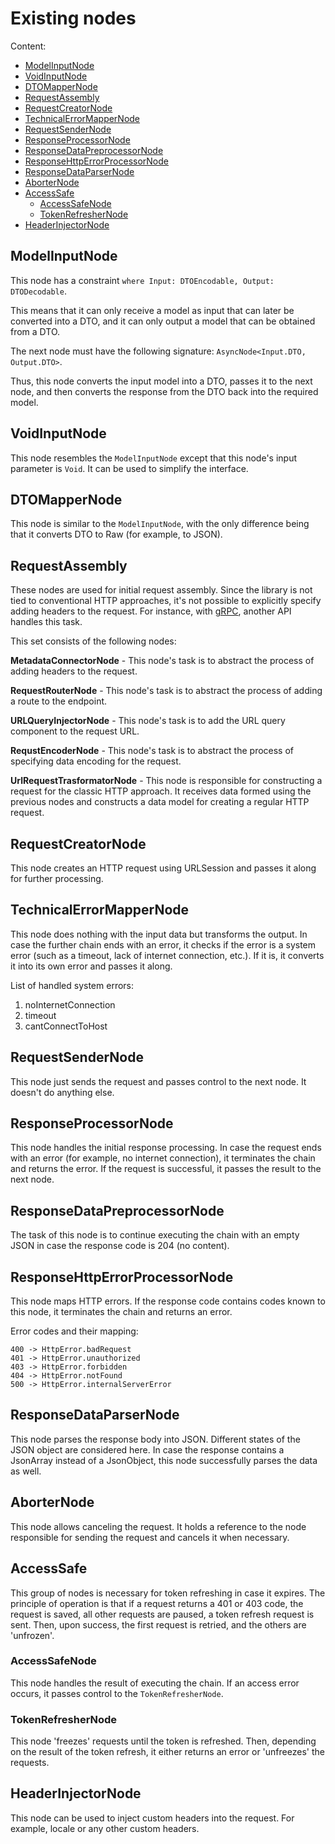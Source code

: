 # Existing nodes

Content:
  - [ModelInputNode](#modelinputnode)
  - [VoidInputNode](#voidinputnode)
  - [DTOMapperNode](#dtomappernode)
  - [RequestAssembly](#requestassembly)
  - [RequestCreatorNode](#requestcreatornode)
  - [TechnicalErrorMapperNode](#technicalerrormappernode)
  - [RequestSenderNode](#requestsendernode)
  - [ResponseProcessorNode](#responseprocessornode)
  - [ResponseDataPreprocessorNode](#responsedatapreprocessornode)
  - [ResponseHttpErrorProcessorNode](#responsehttperrorprocessornode)
  - [ResponseDataParserNode](#responsedataparsernode)
  - [AborterNode](#aborternode)
  - [AccessSafe](#accesssafe)
    - [AccessSafeNode](#accesssafenode)
    - [TokenRefresherNode](#tokenrefreshernode)
  - [HeaderInjectorNode](#headerinjectornode)

## ModelInputNode

This node has a constraint `where Input: DTOEncodable, Output: DTODecodable`. 

This means that it can only receive a model as input that can later be converted into a DTO, and it can only output a model that can be obtained from a DTO.

The next node must have the following signature: `AsyncNode<Input.DTO, Output.DTO>`.

Thus, this node converts the input model into a DTO, passes it to the next node, and then converts the response from the DTO back into the required model.

## VoidInputNode

This node resembles the `ModelInputNode` except that this node's input parameter is `Void`. It can be used to simplify the interface.

## DTOMapperNode

This node is similar to the `ModelInputNode`, with the only difference being that it converts DTO to Raw (for example, to JSON).

## RequestAssembly

These nodes are used for initial request assembly. Since the library is not tied to conventional HTTP approaches, it's not possible to explicitly specify adding headers to the request. For instance, with [gRPC](https://grpc.io), another API handles this task.

This set consists of the following nodes:

**MetadataConnectorNode** - This node's task is to abstract the process of adding headers to the request.

**RequestRouterNode** - This node's task is to abstract the process of adding a route to the endpoint.

**URLQueryInjectorNode** - This node's task is to add the URL query component to the request URL.

**RequstEncoderNode** - This node's task is to abstract the process of specifying data encoding for the request.

**UrlRequestTrasformatorNode** - This node is responsible for constructing a request for the classic HTTP approach. It receives data formed using the previous nodes and constructs a data model for creating a regular HTTP request.

## RequestCreatorNode 

This node creates an HTTP request using URLSession and passes it along for further processing.

## TechnicalErrorMapperNode

This node does nothing with the input data but transforms the output. In case the further chain ends with an error, it checks if the error is a system error (such as a timeout, lack of internet connection, etc.). If it is, it converts it into its own error and passes it along.

List of handled system errors:

1. noInternetConnection
2. timeout
3. cantConnectToHost

## RequestSenderNode

This node just sends the request and passes control to the next node. It doesn't do anything else.

## ResponseProcessorNode

This node handles the initial response processing. In case the request ends with an error (for example, no internet connection), it terminates the chain and returns the error. If the request is successful, it passes the result to the next node.

## ResponseDataPreprocessorNode

The task of this node is to continue executing the chain with an empty JSON in case the response code is 204 (no content).

## ResponseHttpErrorProcessorNode

This node maps HTTP errors. If the response code contains codes known to this node, it terminates the chain and returns an error. 

Error codes and their mapping:

```
400 -> HttpError.badRequest
401 -> HttpError.unauthorized
403 -> HttpError.forbidden
404 -> HttpError.notFound
500 -> HttpError.internalServerError
```

## ResponseDataParserNode

This node parses the response body into JSON. Different states of the JSON object are considered here. In case the response contains a JsonArray instead of a JsonObject, this node successfully parses the data as well.

## AborterNode

This node allows canceling the request. It holds a reference to the node responsible for sending the request and cancels it when necessary. 

## AccessSafe

This group of nodes is necessary for token refreshing in case it expires. The principle of operation is that if a request returns a 401 or 403 code, the request is saved, all other requests are paused, a token refresh request is sent. Then, upon success, the first request is retried, and the others are 'unfrozen'.

### AccessSafeNode

This node handles the result of executing the chain. If an access error occurs, it passes control to the `TokenRefresherNode`.

### TokenRefresherNode

This node 'freezes' requests until the token is refreshed. Then, depending on the result of the token refresh, it either returns an error or 'unfreezes' the requests.

## HeaderInjectorNode

This node can be used to inject custom headers into the request. For example, locale or any other custom headers.
